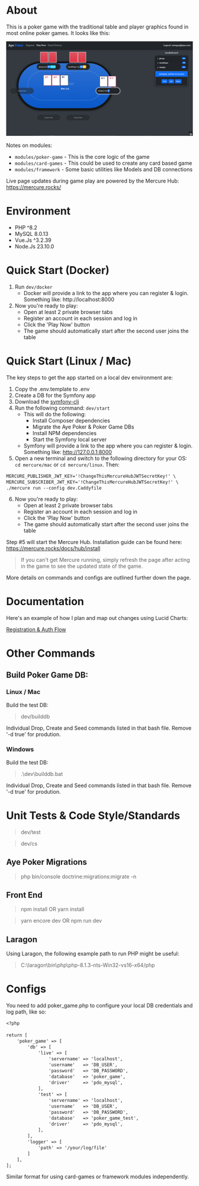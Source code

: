# About

This is a poker game with the traditional table and player graphics found in most online poker games. It looks like this:

![Flop Action](/screenshots/flop_action.png)

Notes on modules:
* `modules/poker-game` - This is the core logic of the game
* `modules/card-games` - This could be used to create any card based game
* `modules/framework` - Some basic utilities like Models and DB connections

Live page updates during game play are powered by the Mercure Hub: https://mercure.rocks/

# Environment

- PHP ^8.2
- MySQL 8.0.13
- Vue.Js ^3.2.39
- Node.Js 23.10.0

# Quick Start (Docker)

1. Run `dev/docker`
    * Docker will provide a link to the app where you can register & login. Something like: http://localhost:8000
2. Now you're ready to play:
    * Open at least 2 private browser tabs
    * Register an account in each session and log in
    * Click the 'Play Now' button
    * The game should automatically start after the second user joins the table

# Quick Start (Linux / Mac)

The key steps to get the app started on a local dev environment are:

1. Copy the .env.template to .env
2. Create a DB for the Symfony app
3. Download the [symfony-cli](https://symfony.com/download)
4. Run the following command: `dev/start`
    * This will do the following:
       * Install Composer dependencies
       * Migrate the Aye Poker & Poker Game DBs
       * Install NPM dependencies
       * Start the Symfony local server
    * Symfony will provide a link to the app where you can register & login. Something like: http://127.0.0.1:8000
5. Open a new terminal and switch to the following directory for your OS: `cd mercure/mac` or `cd mercure/linux`. Then:

```
MERCURE_PUBLISHER_JWT_KEY='!ChangeThisMercureHubJWTSecretKey!' \
MERCURE_SUBSCRIBER_JWT_KEY='!ChangeThisMercureHubJWTSecretKey!' \
./mercure run --config dev.Caddyfile
```

6. Now you're ready to play:
    * Open at least 2 private browser tabs
    * Register an account in each session and log in
    * Click the 'Play Now' button
    * The game should automatically start after the second user joins the table

Step #5 will start the Mercure Hub. Installation guide can be found here: https://mercure.rocks/docs/hub/install


> If you can't get Mercure running, simply refresh the page after acting in the game to see the updated state of the game.

More details on commands and configs are outlined further down the page.

# Documentation

Here's an example of how I plan and map out changes using Lucid Charts:

[Registration & Auth Flow](/documentation/registration_and_auth_flow.pdf)

# Other Commands

## Build Poker Game DB:

### Linux / Mac

Build the test DB:

> dev/builddb

Individual Drop, Create and Seed commands listed in that bash file. Remove '-d true' for prodution.

### Windows

Build the test DB:

> .\dev\builddb.bat

Individual Drop, Create and Seed commands listed in that bash file. Remove '-d true' for prodution.

# Unit Tests & Code Style/Standards

> dev/test

> dev/cs

## Aye Poker Migrations

> php bin/console doctrine:migrations:migrate -n

## Front End

> npm install OR yarn install

> yarn encore dev OR npm run dev

## Laragon

Using Laragon, the following example path to run PHP might be useful:

> C:\laragon\bin\php\php-8.1.3-nts-Win32-vs16-x64/php

# Configs

You need to add poker_game.php to configure your local DB credentials and log path, like so:

```
<?php

return [
    'poker_game' => [
        'db' => [
            'live' => [
                'servername' => 'localhost',
                'username'   => 'DB_USER',
                'password'   => 'DB_PASSWORD',
                'database'   => 'poker_game',
                'driver'     => 'pdo_mysql',
            ],
            'test' => [
                'servername' => 'localhost',
                'username'   => 'DB_USER',
                'password'   => 'DB_PASSWORD',
                'database'   => 'poker_game_test',
                'driver'     => 'pdo_mysql',
            ],
        ],
        'logger' => [
            'path' => '/your/log/file'
        ]
    ],
];

```

Similar format for using card-games or framework modules independently.

